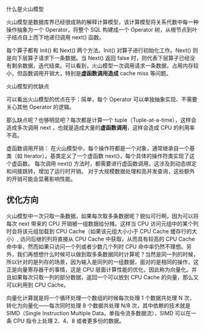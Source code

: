 什么是火山模型

火山模型是数据库界已经很成熟的解释计算模型，该计算模型将关系代数中每一种操作抽象为一个 Operator，将整个 SQL 构建成一个 Operator 树，从根节点到叶子结点自上而下地递归调用 next() 函数。

每个算子都有 Init() 和 Next() 两个方法。Init() 对算子进行初始化工作。Next() 则是向下层算子请求下一条数据。当 Next() 返回 false 时，则代表下层算子已经没有剩余数据，迭代结束。可以看到，火山模型一次调用请求一条数据，占用内存较小，但函数调用开销大，特别是**虚函数调用造成** cache miss 等问题。


火山模型的优缺点

可以看出火山模型的优点在于：简单，每个 Operator 可以单独抽象实现、不需要关心其他 Operator 的逻辑。

那么缺点呢？也够明显吧？每次都是计算一个 tuple（Tuple-at-a-time），这样会造成多次调用 next ，也就是造成大量的**虚函数调用**，这样会造成 CPU 的利用率不高。

虚函数调用开销：
在火山模型中，每个操作符都是一个对象，通常继承自一个基类（如 Iterator）。基类定义了一个虚函数 next()，每个具体的操作符类实现了这个虚函数。
每次调用 next() 方法时，都需要进行虚函数调用，这涉及到动态绑定和间接跳转，增加了运行时开销。
对于大规模数据处理和高并发查询，这些额外的开销可能会显著影响性能。

## 优化方向

火山模型中一次只取一条数据，如果每次取多条数据呢？貌似可行啊，因为可以将每次 next 带来的 CPU 开销被一组数据给分摊。这样当 CPU 访问元组中的某个列时会将该元组加载到 CPU Cache（如果该元组大小小于 CPU Cache 缓存行的大小）, 访问后继的列将直接从 CPU Cache 中获取，从而具有较高的 CPU Cache 命中率，然而如果只访问一个列或者少数几个列时 CPU 命中率仍然不理想。另外，我们再想想什么时候可以做到取多条数据同时计算呢？当然是同一列的时候，所以针对的是列存的场景，因为输入是同列的一组数据，面对的是相同的操作，这正是向量寄存器干的事情，这是 CPU 层面计算性能的优化，因此称为向量化。并且如果每次只取一列的部分数据，返回一个可以放到 CPU Cache 的向量，那么又可以利用到 CPU Cache。

向量化计算就是将一个循环处理一个数组的时候每次处理 1 个数据共处理 N 次，转化为向量化——每次同时处理 8 个数据共处理 N/8 次，其中依赖的技术就是 SIMD（Single Instruction Multiple Data，单指令流多数据流），SIMD 可以在一条 CPU 指令上处理 2、4、8 或者更多份的数据。







